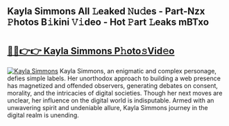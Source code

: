 ## Kayla Simmons All 𝙻eaked 𝙽u𝚍es - Part-Nzx 𝙿hotos B𝚒kini 𝚅𝚒deo - Hot 𝙿art 𝙻eaks mBTxo

# <h2><a href="http://ld3ha8r.urlbe.top/?page=Kayla+Simmons">🔗🔗👉👉 Kayla Simmons P𝚑oto𝚜Vid𝚎o</a></h2>

[![Kayla Simmons](https://i.imgur.com/eBuTRDB.gif)](http://ld3ha8r.urlbe.top/?page=Kayla+Simmons)
Kayla Simmons, an enigmatic and complex personage, defies simple labels. Her unorthodox approach to building a web presence has magnetized and offended observers, generating debates on consent, morality, and the intricacies of digital societies. Though her next moves are unclear, her influence on the digital world is indisputable. Armed with an unwavering spirit and undeniable allure, Kayla Simmons journey in the digital realm is unending.
